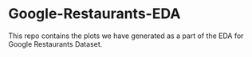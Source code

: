 # Google-Restaurants-EDA

This repo contains the plots we have generated as a part of the EDA for Google Restaurants Dataset. 
